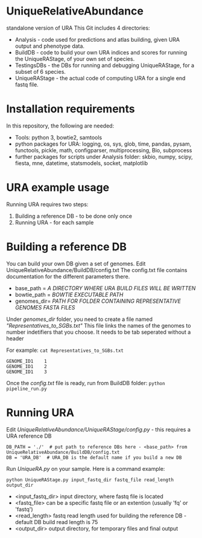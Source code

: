 # UniqueRelativeAbundance
standalone version of URA 
This Git includes 4 directories:
* Analysis - code used for predictions and atlas building, given URA output and phenotype data.
* BuildDB - code to build your own URA indices and scores for running the UniqueRAStage, of your own set of species.
* TestingsDBs - the DBs for running and debugging UniqueRAStage, for a subset of 6 species.
* UniqueRAStage - the actual code of computing URA for a single end fastq file.


# Installation requirements
In this repository, the following are needed:
* Tools: python 3, bowtie2, samtools
* python packages for URA: logging, os, sys, glob, time, pandas, pysam, functools, pickle, math, configparser, multiprocessing, Bio, subprocess
* further packages for scripts under Analysis folder: skbio, numpy, scipy, fiesta, mne, datetime, statsmodels, socket, matplotlib

# URA example usage
Running URA requires two steps:
1) Building a reference DB - to be done only once
2) Running URA - for each sample

# Building a reference DB
You can build your own DB given a set of genomes.
Edit UniqueRelativeAbundance/BuildDB/config.txt
The config.txt file contains documentation for the different parameters there.
* base_path = *A DIRECTORY WHERE URA BUILD FILES WILL BE WRITTEN*
* bowtie_path = *BOWTIE EXECUTABLE PATH*
* genomes_dir= *PATH FOR FOLDER CONTAINING REPRESENTATIVE GENOMES FASTA FILES*

Under *genomes_dir* folder, you need to create a file named *"Representatives_to_SGBs.txt"*
This file links the names of the genomes to number indetifiers that you choose.
It needs to be tab seperated without a header

For example:
```cat Representatives_to_SGBs.txt```

```
GENOME_ID1    1
GENOME_ID1    2
GENOME_ID1    3
```

Once the *config.txt* file is ready, run from BuildDB folder:
```python pipeline_run.py```

# Running URA 
Edit *UniqueRelativeAbundance/UniqueRAStage/config.py* - this requires a URA reference DB
```
DB_PATH = './'  # put path to reference DBs here - <base_path> from UniqueRelativeAbundance/BuildDB/config.txt
DB = 'URA_DB'  # URA_DB is the default name if you build a new DB 
```    

Run *UniqueRA.py* on your sample. Here is a command example:

```python UniqueRAStage.py input_fastq_dir fastq_file read_length output_dir```
* <input_fastq_dir> input directory, where fastq file is located
* <fastq_file> can be a specific fastq file or an extention (usually 'fq' or 'fastq')
* <read_length> fastq read length used for building the reference DB - default DB build read length is 75
* <output_dir> output directory, for temporary files and final output
      
